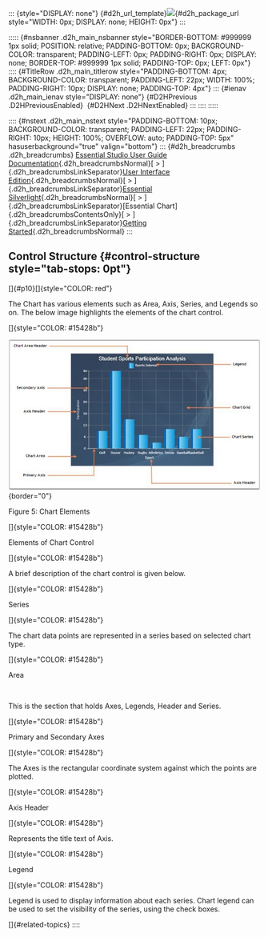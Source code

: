 ::: {style="DISPLAY: none"}
[](ms-xhelp:///?Id=d2h_url_template){#d2h_url_template}![](!package_url!){#d2h_package_url style="WIDTH: 0px; DISPLAY: none; HEIGHT: 0px"}
:::

::::: {#nsbanner .d2h_main_nsbanner style="BORDER-BOTTOM: #999999 1px solid; POSITION: relative; PADDING-BOTTOM: 0px; BACKGROUND-COLOR: transparent; PADDING-LEFT: 0px; PADDING-RIGHT: 0px; DISPLAY: none; BORDER-TOP: #999999 1px solid; PADDING-TOP: 0px; LEFT: 0px"}
:::: {#TitleRow .d2h_main_titlerow style="PADDING-BOTTOM: 4px; BACKGROUND-COLOR: transparent; PADDING-LEFT: 22px; WIDTH: 100%; PADDING-RIGHT: 10px; DISPLAY: none; PADDING-TOP: 4px"}
::: {#ienav .d2h_main_ienav style="DISPLAY: none"}
[](ms-xhelp:///?Id=53647e94-a083-4e49-a840-85b028aa47df){#D2HPrevious .D2HPreviousEnabled}  [](ms-xhelp:///?Id=86975758-0eeb-4277-85d7-125d8da9ac5a){#D2HNext .D2HNextEnabled}
:::
::::
:::::

:::: {#nstext .d2h_main_nstext style="PADDING-BOTTOM: 10px; BACKGROUND-COLOR: transparent; PADDING-LEFT: 22px; PADDING-RIGHT: 10px; HEIGHT: 100%; OVERFLOW: auto; PADDING-TOP: 5px" hasuserbackground="true" valign="bottom"}
::: {#d2h_breadcrumbs .d2h_breadcrumbs}
[Essential Studio User Guide Documentation](ms-xhelp:///?Id=12457748-09e3-4d74-a240-8e049cedf030){.d2h_breadcrumbsNormal}[ \> ]{.d2h_breadcrumbsLinkSeparator}[User Interface Edition](ms-xhelp:///?Id=c29296b7-531c-413b-a0ec-488ca1f7f669){.d2h_breadcrumbsNormal}[ \> ]{.d2h_breadcrumbsLinkSeparator}[Essential Silverlight](ms-xhelp:///?Id=66221bd1-ba2e-43c2-94a7-618f50e01d24){.d2h_breadcrumbsNormal}[ \> ]{.d2h_breadcrumbsLinkSeparator}[Essential Chart]{.d2h_breadcrumbsContentsOnly}[ \> ]{.d2h_breadcrumbsLinkSeparator}[Getting Started](ms-xhelp:///?Id=1598abb6-2919-48fb-8f90-fc8661f74180){.d2h_breadcrumbsNormal}
:::

## Control Structure {#control-structure style="tab-stops: 0pt"}

[]{#p10}[]{style="COLOR: red"} 

The Chart has various elements such as Area, Axis, Series, and Legends so on. The below image highlights the elements of the chart control.

[]{style="COLOR: #15428b"} 

![](ImagesExt/image59_12.png){border="0"}

Figure 5: Chart Elements

[]{style="COLOR: #15428b"} 

Elements of Chart Control

[]{style="COLOR: #15428b"} 

A brief description of the chart control is given below.

[]{style="COLOR: #15428b"} 

Series

[]{style="COLOR: #15428b"} 

The chart data points are represented in a series based on selected chart type.

[]{style="COLOR: #15428b"} 

Area

 

This is the section that holds Axes, Legends, Header and Series.

[]{style="COLOR: #15428b"} 

Primary and Secondary Axes

[]{style="COLOR: #15428b"} 

The Axes is the rectangular coordinate system against which the points are plotted.

[]{style="COLOR: #15428b"} 

Axis Header

[]{style="COLOR: #15428b"} 

Represents the title text of Axis.

[]{style="COLOR: #15428b"} 

Legend

[]{style="COLOR: #15428b"} 

Legend is used to display information about each series. Chart legend can be used to set the visibility of the series, using the check boxes.

[]{#related-topics}
::::
